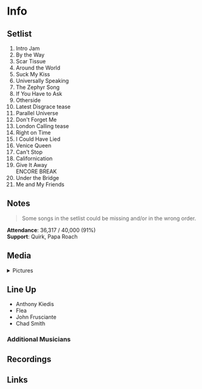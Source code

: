 # Info

## Setlist

1. Intro Jam
2. By the Way
3. Scar Tissue
4. Around the World
5. Suck My Kiss
6. Universally Speaking
7. The Zephyr Song
8. If You Have to Ask
9. Otherside
10. Latest Disgrace tease
11. Parallel Universe
12. Don't Forget Me
13. London Calling tease
14. Right on Time
15. I Could Have Lied
16. Venice Queen
17. Can't Stop
18. Californication
19. Give It Away
<br>ENCORE BREAK
20. Under the Bridge
21. Me and My Friends

## Notes

> Some songs in the setlist could be missing and/or in the wrong order.

**Attendance**: 36,317 / 40,000 (91%)
<br>
**Support**: Quirk, Papa Roach

## Media 

<details>
  <summary>Pictures</summary>
  <!--<img alt="Setlist" title="Setlist" src="_.jpg" height="200" />
  <img alt="Ticket" title="Ticket" src="_.jpg" height="200" />
  <img alt="Flyer" title="Flyer" src="_.jpg" height="200" />
  <img alt="Clipping" title="Clipping" src="_.jpg" height="200" />-->
</details>

## Line Up

* Anthony Kiedis
* Flea
* John Frusciante
* Chad Smith

### Additional Musicians

## Recordings

## Links